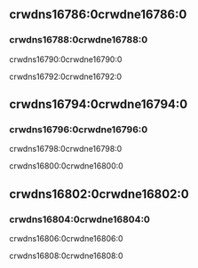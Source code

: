 ## crwdns16786:0crwdne16786:0

### crwdns16788:0crwdne16788:0

crwdns16790:0crwdne16790:0

crwdns16792:0crwdne16792:0

## crwdns16794:0crwdne16794:0

### crwdns16796:0crwdne16796:0

crwdns16798:0crwdne16798:0

crwdns16800:0crwdne16800:0

## crwdns16802:0crwdne16802:0

### crwdns16804:0crwdne16804:0

crwdns16806:0crwdne16806:0

crwdns16808:0crwdne16808:0